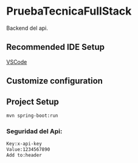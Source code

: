 # PruebaTecnicaFullStack

Backend del api.

## Recommended IDE Setup

[VSCode](https://code.visualstudio.com/) 
## Customize configuration


## Project Setup

```sh
mvn spring-boot:run
```

### Seguridad del Api:

```sh
Key:x-api-key
Value:1234567890
Add to:header
```


